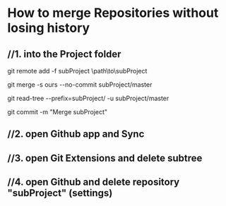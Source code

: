 How to merge Repositories without losing history
=================================================

//1. into the Project folder
----------------------------
git remote add -f subProject \path\to\subProject

git merge -s ours --no-commit subProject/master

git read-tree --prefix=subProject/ -u subProject/master

git commit -m "Merge subProject"


//2. open Github app and Sync
-----------------------------
//3. open Git Extensions and delete subtree
-----------------------------
//4. open Github and delete repository "subProject" (settings)
-----------------------------
